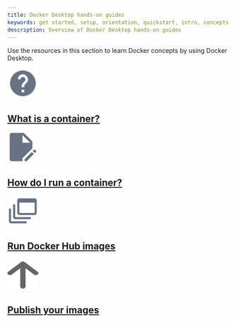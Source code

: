 ```yaml
---
title: Docker Desktop hands-on guides
keywords: get started, setup, orientation, quickstart, intro, concepts
description: Overview of Docker Desktop hands-on guides
---
```


Use the resources in this section to learn Docker concepts by using Docker Desktop.

<div class="component-container">
    <!--start row-->
    <div class="row">
      <div class="col-xs-12 col-sm-12 col-md-12 col-lg-4 block">
        <div class="component">
             <div class="component-icon">
                 <a href="/get-started/what-is-a-container/"><img src="/assets/images/help.svg" alt="what is a container" width="70" height="70"></a>
             </div>
                 <h2 id="what-is-a-container"><a href="/get-started/what-is-a-container/">What is a container?</a></h2>
        </div>
      </div>
     <div class="col-xs-12 col-sm-12 col-md-12 col-lg-4 block">
        <div class="component">
            <div class="component-icon">
                <a href="/get-started/run-your-own-container/"><img src="/assets/images/build-frontends.svg" alt="run your own container" width="70" height="70"></a>
            </div>
                <h2 id="run-your-own-container"><a href="/get-started/run-your-own-container">How do I run a container?</a></h2>
            </div>
        </div>
  </div>  
    <!--start row-->
    <div class="row">
      <div class="col-xs-12 col-sm-12 col-md-12 col-lg-4 block">
        <div class="component">
             <div class="component-icon">
                 <a href="/get-started/run-docker-hub-images/"><img src="/assets/images/build-multi-platform.svg" alt="run docker hub images" width="70" height="70"></a>
                 </div>
                 <h2 id="run-docker-hub-images"><a href="/get-started/run-docker-hub-images">Run Docker Hub images</a></h2>
            </div>
        </div>
     <div class="col-xs-12 col-sm-12 col-md-12 col-lg-4 block">
        <div class="component">
            <div class="component-icon">
                <a href="/get-started/publish-your-own-image/"><img src="/assets/images/arrow-up.svg" alt="publish your own image" width="70" height="70"></a>
            </div>
                <h2 id="publish-your-own-image"><a href="/get-started/publish-your-own-image/">Publish your images</a></h2>
            </div>
        </div>
    </div>
</div>
